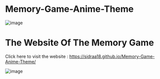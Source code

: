 # Memory-Game-Anime-Theme

![image](https://github.com/Sidraa18/Memory-Game-Anime-Theme/assets/139695473/99c5acf6-5e3c-4b5c-a43a-a42e940d7b3e)



# The Website Of The Memory Game

 Click here to visit the website : https://sidraa18.github.io/Memory-Game-Anime-Theme/


![image](https://github.com/Sidraa18/Memory-Game-Anime-Theme/assets/139695473/2b5d5fb0-b942-44c0-9b96-4d97d8ed53c4)
